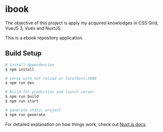 # ibook
The objective of this project is apply my acquired knowlodges in CSS Grid, VueJS 3, Vuex and NuxtJS.

This is a ebook repository application.

## Build Setup

```bash
# install dependencies
$ npm install

# serve with hot reload at localhost:3000
$ npm run dev

# build for production and launch server
$ npm run build
$ npm run start

# generate static project
$ npm run generate
```

For detailed explanation on how things work, check out [Nuxt.js docs](https://nuxtjs.org).
